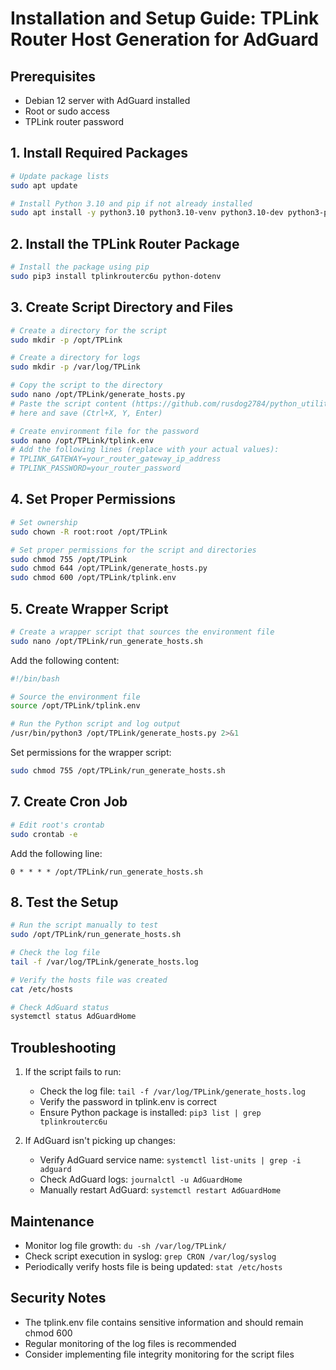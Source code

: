 # Installation and Setup Guide: TPLink Router Host Generation for AdGuard

## Prerequisites
- Debian 12 server with AdGuard installed
- Root or sudo access
- TPLink router password

## 1. Install Required Packages
```bash
# Update package lists
sudo apt update

# Install Python 3.10 and pip if not already installed
sudo apt install -y python3.10 python3.10-venv python3.10-dev python3-pip
```

## 2. Install the TPLink Router Package
```bash
# Install the package using pip
sudo pip3 install tplinkrouterc6u python-dotenv
```

## 3. Create Script Directory and Files
```bash
# Create a directory for the script
sudo mkdir -p /opt/TPLink

# Create a directory for logs
sudo mkdir -p /var/log/TPLink

# Copy the script to the directory
sudo nano /opt/TPLink/generate_hosts.py
# Paste the script content (https://github.com/rusdog2784/python_utilities/blob/main/tp-link-deco/generate_hosts.py)
# here and save (Ctrl+X, Y, Enter)

# Create environment file for the password
sudo nano /opt/TPLink/tplink.env
# Add the following lines (replace with your actual values):
# TPLINK_GATEWAY=your_router_gateway_ip_address
# TPLINK_PASSWORD=your_router_password
```

## 4. Set Proper Permissions
```bash
# Set ownership
sudo chown -R root:root /opt/TPLink

# Set proper permissions for the script and directories
sudo chmod 755 /opt/TPLink
sudo chmod 644 /opt/TPLink/generate_hosts.py
sudo chmod 600 /opt/TPLink/tplink.env
```

## 5. Create Wrapper Script
```bash
# Create a wrapper script that sources the environment file
sudo nano /opt/TPLink/run_generate_hosts.sh
```

Add the following content:
```bash
#!/bin/bash

# Source the environment file
source /opt/TPLink/tplink.env

# Run the Python script and log output
/usr/bin/python3 /opt/TPLink/generate_hosts.py 2>&1
```

Set permissions for the wrapper script:
```bash
sudo chmod 755 /opt/TPLink/run_generate_hosts.sh
```

## 7. Create Cron Job
```bash
# Edit root's crontab
sudo crontab -e
```

Add the following line:
```
0 * * * * /opt/TPLink/run_generate_hosts.sh
```

## 8. Test the Setup
```bash
# Run the script manually to test
sudo /opt/TPLink/run_generate_hosts.sh

# Check the log file
tail -f /var/log/TPLink/generate_hosts.log

# Verify the hosts file was created
cat /etc/hosts

# Check AdGuard status
systemctl status AdGuardHome
```

## Troubleshooting

1. If the script fails to run:
   - Check the log file: `tail -f /var/log/TPLink/generate_hosts.log`
   - Verify the password in tplink.env is correct
   - Ensure Python package is installed: `pip3 list | grep tplinkrouterc6u`

2. If AdGuard isn't picking up changes:
   - Verify AdGuard service name: `systemctl list-units | grep -i adguard`
   - Check AdGuard logs: `journalctl -u AdGuardHome`
   - Manually restart AdGuard: `systemctl restart AdGuardHome`

## Maintenance

- Monitor log file growth: `du -sh /var/log/TPLink/`
- Check script execution in syslog: `grep CRON /var/log/syslog`
- Periodically verify hosts file is being updated: `stat /etc/hosts`

## Security Notes

- The tplink.env file contains sensitive information and should remain chmod 600
- Regular monitoring of the log files is recommended
- Consider implementing file integrity monitoring for the script files